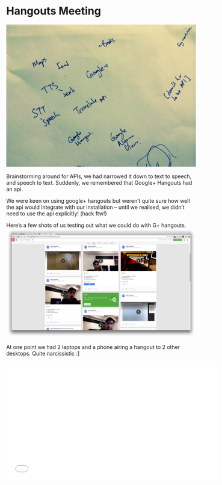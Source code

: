 # Hangouts Meeting

![](../project_images/post6/apiBrainstorm.JPG)

Brainstorming around for APIs, we had narrowed it down to text to speech, and speech to text. Suddenly, we remembered that Google+ Hangouts had an api. 

We were keen on using google+ hangouts but weren’t quite sure how well the api would integrate with our installation – until we realised, we didn’t need to use the api explicitly! (hack ftw!)

Here’s a few shots of us testing out what we could do with G+ hangouts.
![](../project_images/post6/hangout-screenshot.png)

At one point we had 2 laptops and a phone airing a hangout to 2 other desktops. Quite narcissistic :] 

<iframe width="560" height="315" src="//www.youtube.com/embed/CsCWXOoZfJw" frameborder="0" allowfullscreen></iframe>